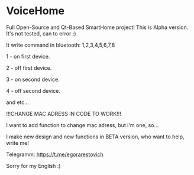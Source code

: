 # VoiceHome
Full Open-Source and Qt-Based SmartHome project!
This is Alpha version. It's not tested, can to error :)

It write command in bluetooth: 1,2,3,4,5,6,7,8

1 - on first device.

2 - off first device.

3 - on second device.

4 - off second device.

and etc...

!!!CHANGE MAC ADRESS IN CODE TO WORK!!!

I want to add function to change mac adress, but i'm one, so...

I make new design and new functions in BETA version, who want to help, write me!

Telegramm: https://t.me/egorarestovich

Sorry for my English :)
